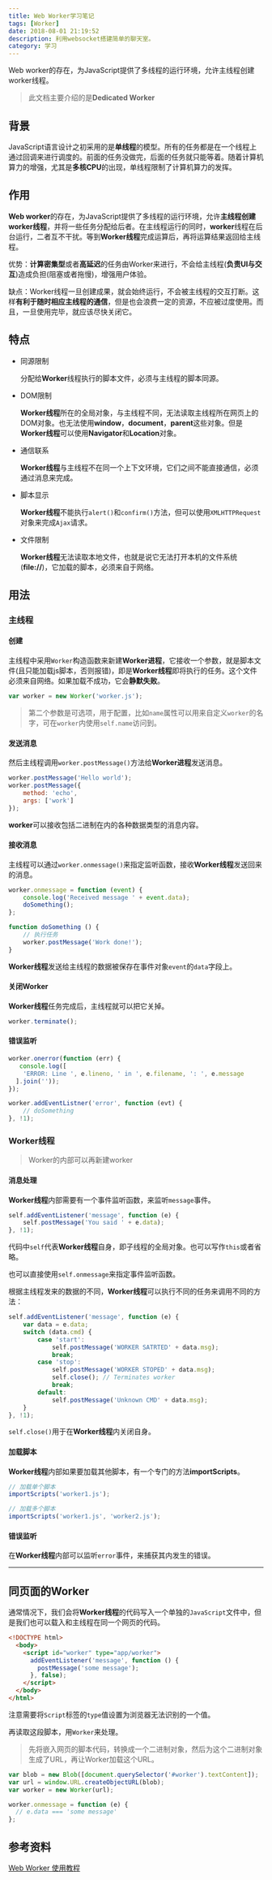 ```yaml
---
title: Web Worker学习笔记
tags: [Worker]
date: 2018-08-01 21:19:52
description: 利用websocket搭建简单的聊天室。
category: 学习
---
```


Web worker的存在，为JavaScript提供了多线程的运行环境，允许主线程创建worker线程。
<!-- more -->

> 此文档主要介绍的是**Dedicated Worker**

## 背景

JavaScript语言设计之初采用的是**单线程**的模型。所有的任务都是在一个线程上通过回调来进行调度的。前面的任务没做完，后面的任务就只能等着。随着计算机算力的增强，尤其是**多核CPU**的出现，单线程限制了计算机算力的发挥。

## 作用

**Web worker**的存在，为JavaScript提供了多线程的运行环境，允许**主线程创建worker线程**，并将一些任务分配给后者。在主线程运行的同时，**worker**线程在后台运行，二者互不干扰。等到**Worker线程**完成运算后，再将运算结果返回给主线程。

优势：**计算密集型**或者**高延迟**的任务由Worker来进行，不会给主线程(**负责UI与交互**)造成负担(阻塞或者拖慢)，增强用户体验。

缺点：Worker线程一旦创建成果，就会始终运行，不会被主线程的交互打断。这样**有利于随时相应主线程的通信**，但是也会浪费一定的资源，不应被过度使用。而且，一旦使用完毕，就应该尽快关闭它。

## 特点

- 同源限制

   分配给**Worker**线程执行的脚本文件，必须与主线程的脚本同源。

- DOM限制

  **Worker线程**所在的全局对象，与主线程不同，无法读取主线程所在网页上的DOM对象。也无法使用**window**，**document**，**parent**这些对象。但是**Worker线程**可以使用**Navigator**和**Location**对象。

- 通信联系

  **Worker线程**与主线程不在同一个上下文环境，它们之间不能直接通信，必须通过消息来完成。

- 脚本显示

  **Worker线程**不能执行`alert()`和`confirm()`方法，但可以使用`XMLHTTPRequest`对象来完成`Ajax`请求。

- 文件限制

  **Worker线程**无法读取本地文件，也就是说它无法打开本机的文件系统(**file://**)，它加载的脚本，必须来自于网络。

## 用法

### 主线程

#### 创建

主线程中采用`Worker`构造函数来新建**Worker进程**，它接收一个参数，就是脚本文件(且只能加载js脚本，否则报错)，即是**Worker线程**即将执行的任务。这个文件必须来自网络。如果加载不成功，它会**静默失败**。

``` js
var worker = new Worker('worker.js');
```

> 第二个参数是可选项，用于配置，比如`name`属性可以用来自定义`worker`的名字，可在`worker`内使用`self.name`访问到。

#### 发送消息

然后主线程调用`worker.postMessage()`方法给**Worker进程**发送消息。

``` js
worker.postMessage('Hello world');
worker.postMessage({
    method: 'echo',
    args: ['work']
});
```

**worker**可以接收包括二进制在内的各种数据类型的消息内容。

#### 接收消息

主线程可以通过`worker.onmessage()`来指定监听函数，接收**Worker线程**发送回来的消息。

``` js
worker.onmessage = function (event) {
    console.log('Received message ' + event.data);
    doSomething();
};

function doSomething () {
    // 执行任务
    worker.postMessage('Work done!');
}
```

**Worker线程**发送给主线程的数据被保存在事件对象`event`的`data`字段上。

#### 关闭Worker

**Worker线程**任务完成后，主线程就可以把它关掉。

``` js
worker.terminate();
```

#### 错误监听

``` js
worker.onerror(function (err) {
   console.log([
    'ERROR: Line ', e.lineno, ' in ', e.filename, ': ', e.message
  ].join(''));
});

worker.addEventListner('error', function (evt) {
    // doSomething
}, !1);
```



### Worker线程

> Worker的内部可以再新建worker

#### 消息处理

**Worker线程**内部需要有一个事件监听函数，来监听`message`事件。

``` js
self.addEventListener('message', function (e) {
    self.postMessage('You said ' + e.data);
}, !1);
```

代码中`self`代表**Worker线程**自身，即子线程的全局对象。也可以写作`this`或者省略。

也可以直接使用`self.onmessage`来指定事件监听函数。

根据主线程发来的数据的不同，**Worker线程**可以执行不同的任务来调用不同的方法：

``` js
self.addEventListener('message', function (e) {
    var data = e.data;
    switch (data.cmd) {
        case 'start':
            self.postMessage('WORKER SATRTED' + data.msg);
            break;
        case 'stop':
            self.postMessage('WORKER STOPED' + data.msg);
            self.close(); // Terminates worker
            break;
        default:
            self.postMessage('Unknown CMD' + data.msg);
    }
}, !1);
```

`self.close()`用于在**Worker线程**内关闭自身。

#### 加载脚本

**Worker线程**内部如果要加载其他脚本，有一个专门的方法**importScripts**。

``` js
// 加载单个脚本
importScripts('worker1.js');

// 加载多个脚本
importScripts('worker1.js', 'worker2.js');
```

#### 错误监听

在**Worker线程**内部可以监听`error`事件，来捕获其内发生的错误。

---

## 同页面的Worker

通常情况下，我们会将**Worker线程**的代码写入一个单独的`JavaScript`文件中，但是我们也可以载入和主线程在同一个网页的代码。

``` html
<!DOCTYPE html>
  <body>
    <script id="worker" type="app/worker">
      addEventListener('message', function () {
        postMessage('some message');
      }, false);
    </script>
  </body>
</html>
```

注意需要将`Script`标签的`type`值设置为浏览器无法识别的一个值。

再读取这段脚本，用`Worker`来处理。

> 先将嵌入网页的脚本代码，转换成一个二进制对象，然后为这个二进制对象生成了URL，再让Worker加载这个URL。

``` js
var blob = new Blob([document.querySelector('#worker').textContent]);
var url = window.URL.createObjectURL(blob);
var worker = new Worker(url);

worker.onmessage = function (e) {
  // e.data === 'some message'
};
```



## 参考资料

[Web Worker 使用教程](http://www.ruanyifeng.com/blog/2018/07/web-worker.html)

